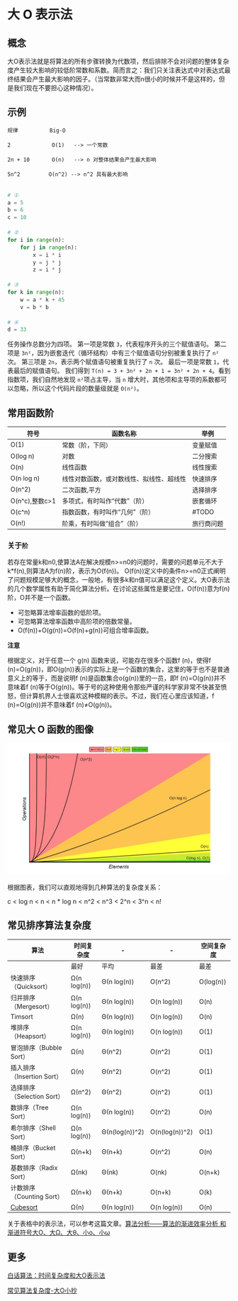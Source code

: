 # 大 O 表示法

## 概念

大O表示法就是将算法的所有步骤转换为代数项，然后排除不会对问题的整体复杂度产生较大影响的较低阶常数和系数。简而言之：我们只关注表达式中对表达式最终结果会产生最大影响的因子。（当常数非常大而n很小的时候并不是这样的，但是我们现在不要担心这种情况）。

## 示例
```shell
规律          Big-O

2             O(1)   --> 一个常数

2n + 10       O(n)   --> n 对整体结果会产生最大影响

5n^2         O(n^2) --> n^2 具有最大影响
```

```python

# ①
a = 5
b = 6
c = 10

# ②
for i in range(n):
    for j in range(n):
        x = i * i
        y = j * j
        z = i * j
        
# ③
for k in range(n):
    w = a * k + 45
    v = b * b
    
# ④
d = 33
```
任务操作总数分为四项。
第一项是常数 `3`，代表程序开头的三个赋值语句。
第二项是 `3n²`，因为嵌套迭代（循环结构）中有三个赋值语句分别被重复执行了 `n²` 次。
第三项是 `2n`，表示两个赋值语句被重复执行了 `n` 次。
最后一项是常数 `1`，代表最后的赋值语句。
我们得到 `T(n) = 3 + 3n² + 2n + 1 = 3n² + 2n + 4`。看到指数项，我们自然地发现 `n²`项占主导，当 `n` 增大时，其他项和主导项的系数都可以忽略，所以这个代码片段的数量级就是 `O(n²)`。

## 常用函数阶

| 符号         | 函数名称                             |           举例|
| -------------- | ---------------------------------------- | --- |
| O(1)           | 常数（阶，下同）                 |   变量赋值  |
| O(log n)       | 对数                                   |   二分搜索   |
| O(n)           | 线性函数                             |线性搜索|
| O(n log n)     | 线性对数函数，或对数线性、拟线性、超线性 |快速排序|
| O(n^2)         | 二次函数,平方                      | 选择排序  |
| O(n^c),整数c>1 | 多项式，有时叫作“代数”（阶） | 嵌套循环 |
| O(c^n)         | 指数函数，有时叫作“几何”（阶） | #TODO  |
| O(n!)          | 阶乘，有时叫做“组合”（阶） | 旅行商问题 |

### 关于`阶`

若存在常量k和n0,使算法A在解决规模n>=n0的问题时，需要的问题单元不大于k*f(n),则算法A为f(n)阶，表示为O(f(n))。
O(f(n))定义中的条件n>=n0正式阐明了问题规模足够大的概念，一般地，有很多k和n值可以满足这个定义。大O表示法的几个数学属性有助于简化算法分析。在讨论这些属性是要记住，O(f(n))意为f(n)阶，O并不是一个函数。
- 可忽略算法增率函数的低阶项。
- 可忽略算法增率函数中高阶项的倍数常量。
- O(f(n))+O(g(n))=O(f(n)+g(n))可组合增率函数。

**注意**

根据定义，对于任意一个 g(n) 函数来说，可能存在很多个函数f (n)，使得f (n)=O(g(n))，即O(g(n))表示的实际上是一个函数的集合，这里的等于也不是普通意义上的等于，而是说明f (n)是函数集合o(g(n))里的一员，即f (n)=O(g(n))并不意味着f (n)等于O(g(n))。等于号的这种使用令那些严谨的科学家非常不快甚至愤怒，但计算机界人士很喜欢这种模糊的表示。不过，我们在心里应该知道，f (n)=O(g(n))并不意味着f (n)≠O(g(n))。

## 常见大 O 函数的图像

![大 O 复杂度图表](./img/big_O_figure.jpg)

根据图表，我们可以直观地得到几种算法的复杂度关系：

c < log n < n < n * log n < n^2 < n^3 < 2^n < 3^n < n!

## 常见排序算法复杂度

| 算法                     | 时间复杂度 |         -       |      -          | 空间复杂度 |
| -------------------------- | ----------- | -------------- | -------------- | ---------- |
|                            | 最好      | 平均         | 最差         | 最差     |
| 快速排序（Quicksort）  | Ω(n log(n)) | Θ(n log(n))   | O(n^2)         | O(log(n))  |
| 归并排序（Mergesort） | Ω(n log(n)) | Θ(n log(n))   | O(n log(n))    | O(n)       |
| Timsort                    | Ω(n)       | Θ(n log(n))   | O(n log(n))    | O(n)       |
| 堆排序（Heapsort）    | Ω(n log(n)) | Θ(n log(n))   | O(n log(n))    | O(1)       |
| 冒泡排序（Bubble Sort） | Ω(n)       | Θ(n^2)        | O(n^2)         | O(1)       |
| 插入排序（Insertion Sort） | Ω(n)       | Θ(n^2)        | O(n^2)         | O(1)       |
| 选择排序（Selection Sort） | Ω(n^2)     | Θ(n^2)        | O(n^2)         | O(1)       |
| 数排序（Tree Sort）   | Ω(n log(n)) | Θ(n log(n))   | O(n^2)         | O(n)       |
| 希尔排序（Shell Sort） | Ω(n log(n)) | Θ(n(log(n))^2) | O(n(log(n))^2) | O(1)       |
| 桶排序（Bucket Sort） | Ω(n+k)     | Θ(n+k)        | O(n^2)         | O(n)       |
| 基数排序（Radix Sort） | Ω(nk)      | Θ(nk)         | O(nk)          | O(n+k)     |
| 计数排序（Counting Sort） | Ω(n+k)     | Θ(n+k)        | O(n+k)         | O(k)       |
| [Cubesort](http://en.wikipedia.org/wiki/Cubesort) | Ω(n)       | Θ(n log(n))   | O(n log(n))    | O(n)       |

关于表格中的表示法，可以参考这篇文章。[算法分析——算法的渐进效率分析 和 渐进符号大O、大Ω、大θ、小o、小ω](https://blog.csdn.net/qq_28382071/article/details/80193541)
## 更多

[白话算法：时间复杂度和大O表示法](https://www.jianshu.com/p/59d09b9cee58)

[常见算法复杂度-大O小抄](http://bigocheatsheet.com/)